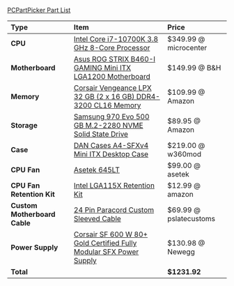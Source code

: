 [PCPartPicker Part List](https://pcpartpicker.com/list/MrTb7T)

Type|Item|Price
:----|:----|:----
**CPU** | [Intel Core i7-10700K 3.8 GHz 8-Core Processor](https://pcpartpicker.com/product/yhxbt6/intel-core-i7-10700k-38-ghz-8-core-processor-bx8070110700k) | $349.99 @ microcenter
**Motherboard** | [Asus ROG STRIX B460-I GAMING Mini ITX LGA1200 Motherboard](https://pcpartpicker.com/product/7Lxbt6/asus-rog-strix-b460-i-gaming-mini-itx-lga1200-motherboard-rog-strix-b460-i-gaming) | $149.99 @ B&H
**Memory** | [Corsair Vengeance LPX 32 GB (2 x 16 GB) DDR4-3200 CL16 Memory](https://pcpartpicker.com/product/6rrcCJ/corsair-memory-cmk32gx4m2b3200c16) | $109.99 @ Amazon
**Storage** | [Samsung 970 Evo 500 GB M.2-2280 NVME Solid State Drive](https://pcpartpicker.com/product/P4ZFf7/samsung-970-evo-500gb-m2-2280-solid-state-drive-mz-v7e500bw) | $89.95 @ Amazon
**Case** | [DAN Cases A4-SFXv4 Mini ITX Desktop Case](https://pcpartpicker.com/product/DRfhP6/dan-cases-a4-sfx-v4-mini-itx-desktop-case-a4sfxv4-b) | $219.00 @ w360mod
**CPU Fan** | [Asetek 645LT](https://store.asetek.com/products/asetek-645lt-92mm-performance-liquid-cpu-cooler) | $99.00 @ asetek
**CPU Fan Retention Kit** | [Intel LGA115X Retention Kit](https://www.amazon.com/Premium-LGA115X-Retention-Asetek-Based-Coolers/dp/B085VN1V94?ref_=ast_sto_dp) | $12.99 @ amazon
**Custom Motherboard Cable** | [24 Pin Paracord Custom Sleeved Cable](https://www.pslatecustoms.com/collections/frontpage/products/dan-cases-a4-sfx-24-pin-to-10-18-pin-cable-corsair-sf600-sf450?variant=15457927331951) | $69.99 @ pslatecustoms
**Power Supply** | [Corsair SF 600 W 80+ Gold Certified Fully Modular SFX Power Supply](https://pcpartpicker.com/product/CQ648d/corsair-power-supply-cp9020105na) | $130.98 @ Newegg 
**Total** || **$1231.92** |
